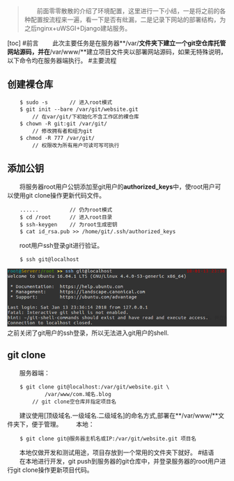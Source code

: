 ﻿>　　前面零零散散的介绍了环境配置，这里进行一下小结，一是将之前的各种配置按流程来一遍，看一下是否有纰漏，二是记录下网站的部署结构，为之后nginx+uWSGI+Django建站服务。

[toc]
#前言
　　此次主要任务是在服务器**/var/**文件夹下建立一个git空仓库托管网站源码，并在**/var/www/**建立项目文件夹以部署网站源码，如果无特殊说明，以下命令均在服务器端执行。
#主要流程
## 创建裸仓库
```Shell
    $ sudo -s       // 进入root模式
    $ git init --bare /var/git/website.git  
        // 在var/git/下初始化不含工作区的裸仓库
    $ chown -R git:git /var/git/
        // 修改拥有者和组为git
    $ chmod -R 777 /var/git/
        // 权限改为所有用户可读可写可执行
```
## 添加公钥
　　将服务器root用户公钥添加至git用户的**authorized_keys**中，使root用户可以使用git clone操作更新代码文件。
```Shell
    ......          // 仍为root模式
    $ cd /root      // 进入root目录
    $ ssh-keygen    // 为root生成密钥
    $ cat id_rsa.pub >> /home/git/.ssh/authorized_keys
```
　　root用户ssh登录git进行验证。
```Shell
    $ ssh git@localhost
```
![root用户ssh登录git][1]
　　之前关闭了git用户的ssh登录，所以无法进入git用户的shell.
## git clone
　　服务器端：
```Shell
    $ git clone git@localhost:/var/git/website.git \
            /var/www/com.域名.blog
        // git clone空仓库并指定项目名
```
　　建议使用[顶级域名.一级域名.二级域名]的命名方式,部署在**/var/www/**文件夹下，便于管理。
　　本地：
```Shell
    $ git clone git@服务器主机名或IP:/var/git/website.git 项目名
```
　　本地仅做开发和测试用途，项目存放到一个常用的文件夹下就好。
#结语
　　在本地进行开发，git push到服务器的git仓库中，并登录服务器的root用户进行git clone操作更新项目代码。

  [1]: https://github.com/zuimrs/myBlogFile/raw/master/B012/408cf91e9fb62305.png